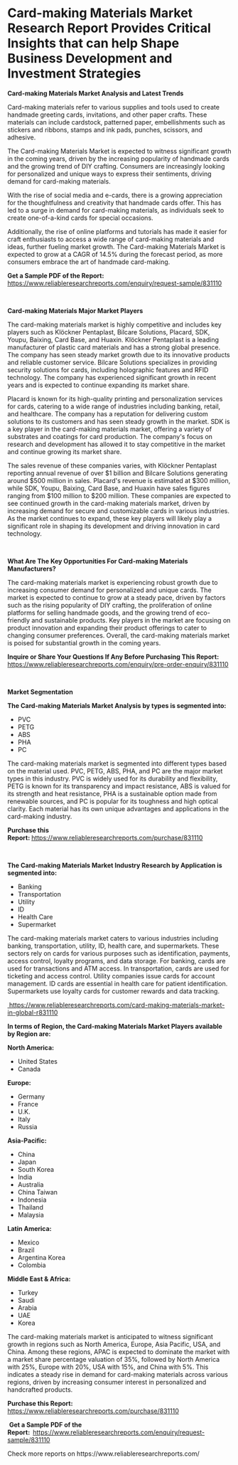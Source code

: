 <p><h1>Card-making Materials Market Research Report Provides Critical Insights that can help Shape Business Development and Investment Strategies</h1></p><p><strong>Card-making Materials Market Analysis and Latest Trends</strong></p>
<p><p>Card-making materials refer to various supplies and tools used to create handmade greeting cards, invitations, and other paper crafts. These materials can include cardstock, patterned paper, embellishments such as stickers and ribbons, stamps and ink pads, punches, scissors, and adhesive.</p><p>The Card-making Materials Market is expected to witness significant growth in the coming years, driven by the increasing popularity of handmade cards and the growing trend of DIY crafting. Consumers are increasingly looking for personalized and unique ways to express their sentiments, driving demand for card-making materials.</p><p>With the rise of social media and e-cards, there is a growing appreciation for the thoughtfulness and creativity that handmade cards offer. This has led to a surge in demand for card-making materials, as individuals seek to create one-of-a-kind cards for special occasions.</p><p>Additionally, the rise of online platforms and tutorials has made it easier for craft enthusiasts to access a wide range of card-making materials and ideas, further fueling market growth. The Card-making Materials Market is expected to grow at a CAGR of 14.5% during the forecast period, as more consumers embrace the art of handmade card-making.</p></p>
<p><strong>Get a Sample PDF of the Report:&nbsp;</strong> <a href="https://www.reliableresearchreports.com/enquiry/request-sample/831110">https://www.reliableresearchreports.com/enquiry/request-sample/831110</a></p>
<p>&nbsp;</p>
<p><strong>Card-making Materials Major Market Players</strong></p>
<p><p>The card-making materials market is highly competitive and includes key players such as Klöckner Pentaplast, Bilcare Solutions, Placard, SDK, Youpu, Baixing, Card Base, and Huaxin. Klöckner Pentaplast is a leading manufacturer of plastic card materials and has a strong global presence. The company has seen steady market growth due to its innovative products and reliable customer service. Bilcare Solutions specializes in providing security solutions for cards, including holographic features and RFID technology. The company has experienced significant growth in recent years and is expected to continue expanding its market share.</p><p>Placard is known for its high-quality printing and personalization services for cards, catering to a wide range of industries including banking, retail, and healthcare. The company has a reputation for delivering custom solutions to its customers and has seen steady growth in the market. SDK is a key player in the card-making materials market, offering a variety of substrates and coatings for card production. The company's focus on research and development has allowed it to stay competitive in the market and continue growing its market share.</p><p>The sales revenue of these companies varies, with Klöckner Pentaplast reporting annual revenue of over $1 billion and Bilcare Solutions generating around $500 million in sales. Placard's revenue is estimated at $300 million, while SDK, Youpu, Baixing, Card Base, and Huaxin have sales figures ranging from $100 million to $200 million. These companies are expected to see continued growth in the card-making materials market, driven by increasing demand for secure and customizable cards in various industries. As the market continues to expand, these key players will likely play a significant role in shaping its development and driving innovation in card technology.</p></p>
<p>&nbsp;</p>
<p><strong>What Are The Key Opportunities For Card-making Materials Manufacturers?</strong></p>
<p><p>The card-making materials market is experiencing robust growth due to increasing consumer demand for personalized and unique cards. The market is expected to continue to grow at a steady pace, driven by factors such as the rising popularity of DIY crafting, the proliferation of online platforms for selling handmade goods, and the growing trend of eco-friendly and sustainable products. Key players in the market are focusing on product innovation and expanding their product offerings to cater to changing consumer preferences. Overall, the card-making materials market is poised for substantial growth in the coming years.</p></p>
<p><strong>Inquire or Share Your Questions If Any Before Purchasing This Report:</strong> <a href="https://www.reliableresearchreports.com/enquiry/pre-order-enquiry/831110">https://www.reliableresearchreports.com/enquiry/pre-order-enquiry/831110</a></p>
<p>&nbsp;</p>
<p><strong>Market Segmentation</strong></p>
<p><strong>The Card-making Materials Market Analysis by types is segmented into:</strong></p>
<p><ul><li>PVC</li><li>PETG</li><li>ABS</li><li>PHA</li><li>PC</li></ul></p>
<p><p>The card-making materials market is segmented into different types based on the material used. PVC, PETG, ABS, PHA, and PC are the major market types in this industry. PVC is widely used for its durability and flexibility, PETG is known for its transparency and impact resistance, ABS is valued for its strength and heat resistance, PHA is a sustainable option made from renewable sources, and PC is popular for its toughness and high optical clarity. Each material has its own unique advantages and applications in the card-making industry.</p></p>
<p><strong>Purchase this Report:&nbsp;</strong><a href="https://www.reliableresearchreports.com/purchase/831110">https://www.reliableresearchreports.com/purchase/831110</a></p>
<p>&nbsp;</p>
<p><strong>The Card-making Materials Market Industry Research by Application is segmented into:</strong></p>
<p><ul><li>Banking</li><li>Transportation</li><li>Utility</li><li>ID</li><li>Health Care</li><li>Supermarket</li></ul></p>
<p><p>The card-making materials market caters to various industries including banking, transportation, utility, ID, health care, and supermarkets. These sectors rely on cards for various purposes such as identification, payments, access control, loyalty programs, and data storage. For banking, cards are used for transactions and ATM access. In transportation, cards are used for ticketing and access control. Utility companies issue cards for account management. ID cards are essential in health care for patient identification. Supermarkets use loyalty cards for customer rewards and data tracking.</p></p>
<p><a href="https://www.reliableresearchreports.com/card-making-materials-market-in-global-r831110">&nbsp;https://www.reliableresearchreports.com/card-making-materials-market-in-global-r831110</a></p>
<p><strong>In terms of Region, the Card-making Materials Market Players available by Region are:</strong></p>
<p>
    <p> <strong> North America: </strong>
        <ul>
            <li>United States</li>
            <li>Canada</li>
        </ul>
        </p> 
    <p> <strong> Europe: </strong>
        <ul>
            <li>Germany</li>
            <li>France</li>
            <li>U.K.</li>
            <li>Italy</li>
            <li>Russia</li>
        </ul>
        </p> 
    <p> <strong> Asia-Pacific: </strong>
        <ul>
            <li>China</li>
            <li>Japan</li>
            <li>South Korea</li>
            <li>India</li>
            <li>Australia</li>
            <li>China Taiwan</li>
            <li>Indonesia</li>
            <li>Thailand</li>
            <li>Malaysia</li>
        </ul>
        </p> 
    <p> <strong> Latin America: </strong>
        <ul>
            <li>Mexico</li>
            <li>Brazil</li>
            <li>Argentina Korea</li>
            <li>Colombia</li>
        </ul>
        </p> 
    <p> <strong> Middle East & Africa: </strong>
        <ul>
            <li>Turkey</li>
            <li>Saudi</li>
            <li>Arabia</li>
            <li>UAE</li>
            <li>Korea</li>
        </ul>
    </p>
    </p>
<p><p>The card-making materials market is anticipated to witness significant growth in regions such as North America, Europe, Asia Pacific, USA, and China. Among these regions, APAC is expected to dominate the market with a market share percentage valuation of 35%, followed by North America with 25%, Europe with 20%, USA with 15%, and China with 5%. This indicates a steady rise in demand for card-making materials across various regions, driven by increasing consumer interest in personalized and handcrafted products.</p></p>
<p><strong>Purchase this Report: </strong><a href="https://www.reliableresearchreports.com/purchase/831110">https://www.reliableresearchreports.com/purchase/831110</a></p>
<p>&nbsp;<strong>Get a Sample PDF of the Report:&nbsp;&nbsp;</strong><a href="https://www.reliableresearchreports.com/enquiry/request-sample/831110">https://www.reliableresearchreports.com/enquiry/request-sample/831110</a></p>
<p><strong></strong></p>
<p>Check more reports on https://www.reliableresearchreports.com/</p>